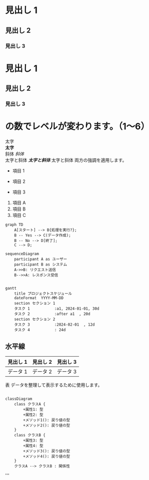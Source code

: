 # 見出し 1
## 見出し 2 
### 見出し 3	
# 見出し 1 
## 見出し 2 
### 見出し 3	
# の数でレベルが変わります。（1〜6）
太字	
**太字**  
斜体	*斜体*  
太字と斜体	***太字と斜体***	太字と斜体	両方の強調を適用します。  

* 項目 1 
+ 項目 2 
- 項目 3
1. 項目 A 
2. 項目 B 
3. 項目 C

```mermaid
graph TD
    A[スタート] --> B{処理を実行?};
    B -- Yes --> C(データ作成);
    B -- No --> D[終了];
    C --> D;
```

```mermaid      
sequenceDiagram
    participant A as ユーザー
    participant B as システム
    A->>B: リクエスト送信
    B-->>A: レスポンス受信
```

```mermaid

gantt
    title プロジェクトスケジュール
    dateFormat  YYYY-MM-DD
    section セクション 1
    タスク 1           :a1, 2024-01-01, 30d
    タスク 2           :after a1  , 20d
    section セクション 2
    タスク 3           :2024-02-01  , 12d
    タスク 4           : 24d
```

水平線
---

| 見出し 1 | 見出し 2 | 見出し 3 |
|----------|----------|----------|
| データ 1 | データ 2 | データ 3 |

表
データを整理して表示するために使用します。


 
```mermaid

classDiagram
    class クラスA {
        +属性1: 型
        +属性2: 型
        +メソッド1(): 戻り値の型
        +メソッド2(): 戻り値の型
    }
    class クラスB {
        +属性3: 型
        +属性4: 型
        +メソッド3(): 戻り値の型
        +メソッド4(): 戻り値の型
    }
    クラスA --> クラスB : 関係性
```

'''